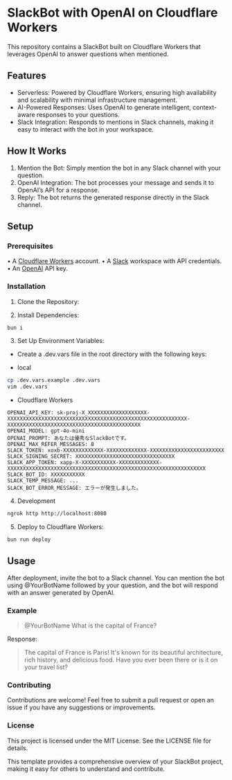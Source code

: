 # SlackBot with OpenAI on Cloudflare Workers

This repository contains a SlackBot built on Cloudflare Workers that leverages OpenAI to answer questions when mentioned.

## Features

- Serverless: Powered by Cloudflare Workers, ensuring high availability and scalability with minimal infrastructure management.
- AI-Powered Responses: Uses OpenAI to generate intelligent, context-aware responses to your questions.
- Slack Integration: Responds to mentions in Slack channels, making it easy to interact with the bot in your workspace.

## How It Works

1. Mention the Bot: Simply mention the bot in any Slack channel with your question.
2. OpenAI Integration: The bot processes your message and sends it to OpenAI’s API for a response.
3. Reply: The bot returns the generated response directly in the Slack channel.

## Setup

### Prerequisites

•	A [Cloudflare Workers](https://workers.cloudflare.com/) account.
•	A [Slack](https://slack.com/) workspace with API credentials.
•	An [OpenAI](https://openai.com/) API key.


### Installation

1. Clone the Repository:

2. Install Dependencies:
```bash
bun i
```
3. Set Up Environment Variables:
-	Create a .dev.vars file in the root directory with the following keys:

- local
```bash
cp .dev.vars.example .dev.vars
vim .dev.vars
```

- Cloudflare Workers
```
OPENAI_API_KEY: sk-proj-X_XXXXXXXXXXXXXXXXXXX-XXXXXXXXXXXXXXXXXXXXXXXXXXXXXXXXXXXXXXXXXXXXXXXXXXXXXXXXXX-XXXXXXXXXXXXXXXXXXXXXXXXXXXXXXXXXXXXXXXXXXX
OPENAI_MODEL: gpt-4o-mini
OPENAI_PROMPT: あなたは優秀なSlackBotです。
OPENAI_MAX_REFER_MESSAGES: 8
SLACK_TOKEN: xoxb-XXXXXXXXXXXXX-XXXXXXXXXXXXX-XXXXXXXXXXXXXXXXXXXXXXXX
SLACK_SIGNING_SECRET: XXXXXXXXXXXXXXXXXXXXXXXXXXXXXXXX
SLACK_APP_TOKEN: xapp-X-XXXXXXXXXXX-XXXXXXXXXXXXX-XXXXXXXXXXXXXXXXXXXXXXXXXXXXXXXXXXXXXXXXXXXXXXXXXXXXXXXXXXXXXXXX
SLACK_BOT_ID: XXXXXXXXXXX
SLACK_TEMP_MESSAGE: ...
SLACK_BOT_ERROR_MESSAGE: エラーが発生しました。
```
4. Development
```bash
ngrok http http://localhost:8080
```

5. Deploy to Cloudflare Workers:
```bash
bun run deploy
```

## Usage

After deployment, invite the bot to a Slack channel. You can mention the bot using @YourBotName followed by your question, and the bot will respond with an answer generated by OpenAI.

### Example

> @YourBotName What is the capital of France?

Response:
> The capital of France is Paris! It's known for its beautiful architecture, rich history, and delicious food. Have you ever been there or is it on your travel list?

### Contributing

Contributions are welcome! Feel free to submit a pull request or open an issue if you have any suggestions or improvements.

### License

This project is licensed under the MIT License. See the LICENSE file for details.

This template provides a comprehensive overview of your SlackBot project, making it easy for others to understand and contribute.

